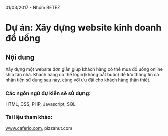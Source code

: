 01/03/2017 - Nhóm BETEZ

Dự án: Xây dựng website kinh doanh đồ uống
=====

Nội dung
-----

Xây dựng một website đơn giản giúp khách hàng có thể mua đồ uống online ship tận nhà. Khách hàng có thể login(không bắt buộc) để lưu thông tin cá nhân tiện sử dụng sau này, cùng với ưu đãi cho khách hàng thân thiết. 

### Các ngôn ngữ đự kiến sẽ sử dụng:
HTML, CSS, PHP, Javascript, SQL
### Tài liệu tham khảo:
www.caferio.com, pizzahut.com